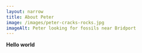 ```yaml
---
layout: narrow
title: About Peter
image: /images/peter-cracks-rocks.jpg
imageAlt: Peter looking for fossils near Bridport
---
```


**Hello world**
